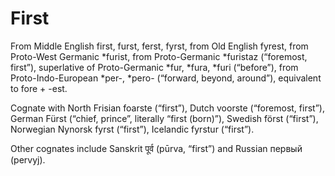 # First

From Middle English first, furst, ferst, fyrst, from Old English fyrest, from Proto-West Germanic *furist, from Proto-Germanic *furistaz (“foremost, first”), superlative of Proto-Germanic *fur, *fura, *furi (“before”), from Proto-Indo-European *per-, *pero- (“forward, beyond, around”), equivalent to fore +‎ -est.

Cognate with North Frisian foarste (“first”), Dutch voorste (“foremost, first”), German Fürst (“chief, prince”, literally “first (born)”), Swedish först (“first”), Norwegian Nynorsk fyrst (“first”), Icelandic fyrstur (“first”).

Other cognates include Sanskrit पूर्व (pūrva, “first”) and Russian первый (pervyj). 